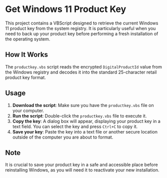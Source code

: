 # Get Windows 11 Product Key

This project contains a VBScript designed to retrieve the current Windows 11 product key from the system registry. It is particularly useful when you need to back up your product key before performing a fresh installation of the operating system.

## How It Works

The `productkey.vbs` script reads the encrypted `DigitalProductId` value from the Windows registry and decodes it into the standard 25-character retail product key format.

## Usage

1.  **Download the script**: Make sure you have the `productkey.vbs` file on your computer.
2.  **Run the script**: Double-click the `productkey.vbs` file to execute it.
3.  **Copy the key**: A dialog box will appear, displaying your product key in a text field. You can select the key and press `Ctrl+C` to copy it.
4.  **Save your key**: Paste the key into a text file or another secure location outside of the computer you are about to format.

## Note

It is crucial to save your product key in a safe and accessible place before reinstalling Windows, as you will need it to reactivate your new installation.

